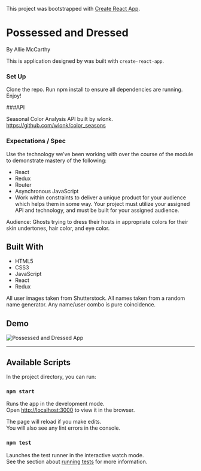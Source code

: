 This project was bootstrapped with [Create React App](https://github.com/facebook/create-react-app).


# Possessed and Dressed

By Allie McCarthy

This is application designed by was built with `create-react-app`.

### Set Up

Clone the repo. Run npm install to ensure all dependencies are running. Enjoy!

###API

Seasonal Color Analysis API built by wlonk. https://github.com/wlonk/color_seasons

### Expectations / Spec

Use the technology we’ve been working with over the course of the module to demonstrate mastery of the following:

- React
- Redux
- Router
- Asynchronous JavaScript
- Work within constraints to deliver a unique product for your audience which helps them in some way. Your project must utilize your assigned API and technology, and must be built for your assigned audience.

Audience:  Ghosts trying to dress their hosts in appropriate colors for their skin undertones, hair color, and eye color.

## Built With

- HTML5
- CSS3
- JavaScript
- React
- Redux

All user images taken from Shutterstock.  All names taken from a random name generator. Any name/user combo is pure coincidence.

## Demo



![Possessed and Dressed App](https://media.giphy.com/media/frGswM2BHc8BVhETdw/giphy.gif)



----


## Available Scripts

In the project directory, you can run:

### `npm start`

Runs the app in the development mode.<br />
Open [http://localhost:3000](http://localhost:3000) to view it in the browser.

The page will reload if you make edits.<br />
You will also see any lint errors in the console.

### `npm test`

Launches the test runner in the interactive watch mode.<br />
See the section about [running tests](https://facebook.github.io/create-react-app/docs/running-tests) for more information.
